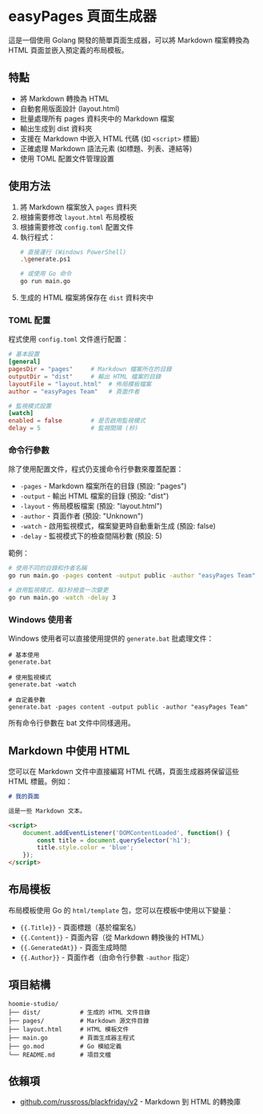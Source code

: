 # easyPages 頁面生成器

這是一個使用 Golang 開發的簡單頁面生成器，可以將 Markdown 檔案轉換為 HTML 頁面並嵌入預定義的布局模板。

## 特點

- 將 Markdown 轉換為 HTML
- 自動套用版面設計 (layout.html)
- 批量處理所有 pages 資料夾中的 Markdown 檔案
- 輸出生成到 dist 資料夾
- 支援在 Markdown 中嵌入 HTML 代碼 (如 `<script>` 標籤)
- 正確處理 Markdown 語法元素 (如標題、列表、連結等)
- 使用 TOML 配置文件管理設置

## 使用方法

1. 將 Markdown 檔案放入 `pages` 資料夾
2. 根據需要修改 `layout.html` 布局模板
3. 根據需要修改 `config.toml` 配置文件
4. 執行程式：
   ```bash
   # 直接運行 (Windows PowerShell)
   .\generate.ps1
   
   # 或使用 Go 命令
   go run main.go
   ```
5. 生成的 HTML 檔案將保存在 `dist` 資料夾中

### TOML 配置

程式使用 `config.toml` 文件進行配置：

```toml
# 基本設置
[general]
pagesDir = "pages"     # Markdown 檔案所在的目錄
outputDir = "dist"     # 輸出 HTML 檔案的目錄
layoutFile = "layout.html"  # 佈局模板檔案
author = "easyPages Team"   # 頁面作者

# 監視模式設置
[watch]
enabled = false        # 是否啟用監視模式
delay = 5              # 監視間隔 (秒)
```

### 命令行參數

除了使用配置文件，程式仍支援命令行參數來覆蓋配置：

- `-pages` - Markdown 檔案所在的目錄 (預設: "pages")
- `-output` - 輸出 HTML 檔案的目錄 (預設: "dist")
- `-layout` - 佈局模板檔案 (預設: "layout.html")
- `-author` - 頁面作者 (預設: "Unknown")
- `-watch` - 啟用監視模式，檔案變更時自動重新生成 (預設: false)
- `-delay` - 監視模式下的檢查間隔秒數 (預設: 5)

範例：

```bash
# 使用不同的目錄和作者名稱
go run main.go -pages content -output public -author "easyPages Team"

# 啟用監視模式，每3秒檢查一次變更
go run main.go -watch -delay 3
```

### Windows 使用者

Windows 使用者可以直接使用提供的 `generate.bat` 批處理文件：

```batch
# 基本使用
generate.bat

# 使用監視模式
generate.bat -watch

# 自定義參數
generate.bat -pages content -output public -author "easyPages Team"
```

所有命令行參數在 bat 文件中同樣適用。

## Markdown 中使用 HTML

您可以在 Markdown 文件中直接編寫 HTML 代碼，頁面生成器將保留這些 HTML 標籤。例如：

```markdown
# 我的頁面

這是一些 Markdown 文本。

<script>
    document.addEventListener('DOMContentLoaded', function() {
        const title = document.querySelector('h1');
        title.style.color = 'blue';
    });
</script>
```

## 布局模板

布局模板使用 Go 的 `html/template` 包，您可以在模板中使用以下變量：

- `{{.Title}}` - 頁面標題（基於檔案名）
- `{{.Content}}` - 頁面內容（從 Markdown 轉換後的 HTML）
- `{{.GeneratedAt}}` - 頁面生成時間
- `{{.Author}}` - 頁面作者（由命令行參數 `-author` 指定）

## 項目結構

```text
hoomie-studio/
├── dist/           # 生成的 HTML 文件目錄
├── pages/          # Markdown 源文件目錄
├── layout.html     # HTML 模板文件
├── main.go         # 頁面生成器主程式
├── go.mod          # Go 模組定義
└── README.md       # 項目文檔
```

## 依賴項

- [github.com/russross/blackfriday/v2](https://github.com/russross/blackfriday) - Markdown 到 HTML 的轉換庫